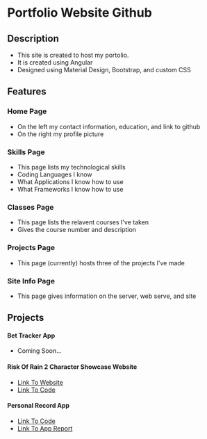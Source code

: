 # Portfolio Website Github


## Description

- This site is created to host my portolio.
- It is created using Angular
- Designed using Material Design, Bootstrap, and custom CSS


## Features

### Home Page
- On the left my contact information, education, and link to github
- On the right my profile picture

### Skills Page
- This page lists my technological skills
- Coding Languages I know
- What Applications I know how to use
- What Frameworks I know how to use


### Classes Page
- This page lists the relavent courses I've taken
- Gives the course number and description

### Projects Page
- This page (currently) hosts three of the projects I've made

### Site Info Page
- This page gives information on the server, web serve, and site

## Projects
#### Bet Tracker App
- Coming Soon...

#### Risk Of Rain 2 Character Showcase Website
- [Link To Website](https://www.murpheysdomain.com/RoR2CharacterShowcase/)
- [Link To Code](https://github.com/jcmq6b/PortfolioProjects/tree/master/RoR2CharacterShowcase)

#### Personal Record App
- [Link To Code](https://github.com/Mizzou-CSIT4830-CS7830-F20/hackweekprojects-codemonkeys/tree/master/code/pr-app)
- [Link To App Report](https://github.com/Mizzou-CSIT4830-CS7830-F20/hackweekprojects-codemonkeys/blob/master/report/report.md)

